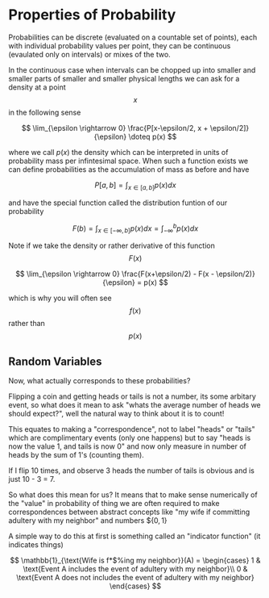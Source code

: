 # Properties of Probability

Probabilities can be discrete (evaluated on a countable set of points), each with individual probability values per point, they can be continuous (evaulated only on intervals) or mixes of the two.

In the continuous case when intervals can be chopped up into smaller and smaller parts of smaller and smaller physical lengths we can ask for a density at a point $$x$$ in the following sense

$$
\lim_{\epsilon \rightarrow 0} \frac{P[x-\epsilon/2, x + \epsilon/2]}{\epsilon} \doteq p(x)
$$

where we call $p(x)$ the density which can be interpreted in units of probability mass per infintesimal space. When such a function exists we can define probabilities as the accumulation of mass as before and have

$$
P[a,b] = \int_{x \in [a,b]} p(x) dx
$$

and have the special function called the distribution funtion of our probability

$$
F(b) = \int_{x \in [-\infty,b]} p(x) dx = \int_{-\infty}^{b} p(x) dx
$$

Note if we take the density or rather derivative of this function $$F(x)$$

$$
\lim_{\epsilon \rightarrow 0} \frac{F(x+\epsilon/2) - F(x - \epsilon/2)}{\epsilon} = p(x)
$$

which is why you will often see $$f(x)$$ rather than $$p(x)$$


## Random Variables

Now, what actually corresponds to these probabilities? 

Flipping a coin and getting heads or tails is not a number, its some arbitary event, so what does it mean to ask "whats the average number of heads we should expect?", well the natural way to think about it is to count! 

This equates to making a "correspondence", not to label "heads" or "tails" which are complimentary events (only one happens) but to say "heads is now the value 1, and tails is now 0" and now only measure in number of heads by the sum of 1's (counting them).

If I flip 10 times, and observe 3 heads the number of tails is obvious and is just 10 - 3 = 7.

So what does this mean for us? It means that to make sense numerically of the "value" in probability of thing we are often required to make correspondences between abstract concepts like "my wife if committing adultery with my neighbor" and numbers $$\{0,1\}$

A simple way to do this at first is something called an "indicator function" (it indicates things)

$$
\mathbb{1}_{\text{Wife is f*$%ing my neighbor}}(A) = 
\begin{cases}
  1 & \text{Event A includes the event of adultery with my neighbor}\\
  0 & \text{Event A does not includes the event of adultery with my neighbor}
\end{cases}
$$
